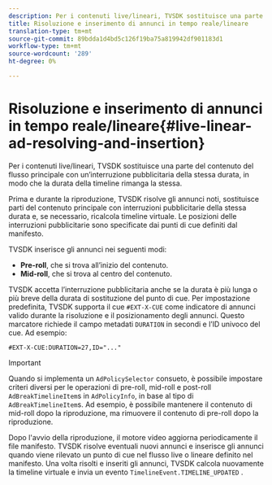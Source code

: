 ```yaml
---
description: Per i contenuti live/lineari, TVSDK sostituisce una parte del contenuto del flusso principale con un’interruzione pubblicitaria della stessa durata, in modo che la durata della timeline rimanga la stessa.
title: Risoluzione e inserimento di annunci in tempo reale/lineare
translation-type: tm+mt
source-git-commit: 89bdda1d4bd5c126f19ba75a819942df901183d1
workflow-type: tm+mt
source-wordcount: '289'
ht-degree: 0%

---
```



# Risoluzione e inserimento di annunci in tempo reale/lineare{#live-linear-ad-resolving-and-insertion}

Per i contenuti live/lineari, TVSDK sostituisce una parte del contenuto del flusso principale con un’interruzione pubblicitaria della stessa durata, in modo che la durata della timeline rimanga la stessa.

Prima e durante la riproduzione, TVSDK risolve gli annunci noti, sostituisce parti del contenuto principale con interruzioni pubblicitarie della stessa durata e, se necessario, ricalcola timeline virtuale. Le posizioni delle interruzioni pubblicitarie sono specificate dai punti di cue definiti dal manifesto.

TVSDK inserisce gli annunci nei seguenti modi:

* **Pre-roll**, che si trova all’inizio del contenuto.
* **Mid-roll**, che si trova al centro del contenuto.

TVSDK accetta l’interruzione pubblicitaria anche se la durata è più lunga o più breve della durata di sostituzione del punto di cue. Per impostazione predefinita, TVSDK supporta il cue `#EXT-X-CUE` come indicatore di annunci valido durante la risoluzione e il posizionamento degli annunci. Questo marcatore richiede il campo metadati `DURATION` in secondi e l’ID univoco del cue. Ad esempio:

```
#EXT-X-CUE:DURATION=27,ID="..."
```

>[!IMPORTANT]
>
>Quando si implementa un `AdPolicySelector` consueto, è possibile impostare criteri diversi per le operazioni di pre-roll, mid-roll e post-roll `AdBreakTimelineItem`s in `AdPolicyInfo`, in base al tipo di `AdBreakTimelineItem`s. Ad esempio, è possibile mantenere il contenuto di mid-roll dopo la riproduzione, ma rimuovere il contenuto di pre-roll dopo la riproduzione.

Dopo l&#39;avvio della riproduzione, il motore video aggiorna periodicamente il file manifesto. TVSDK risolve eventuali nuovi annunci e inserisce gli annunci quando viene rilevato un punto di cue nel flusso live o lineare definito nel manifesto. Una volta risolti e inseriti gli annunci, TVSDK calcola nuovamente la timeline virtuale e invia un evento `TimelineEvent.TIMELINE_UPDATED` .
